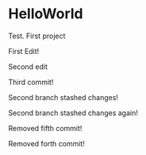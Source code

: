 # HelloWorld
Test. First project

First Edit!

Second edit

Third commit!

Second branch stashed changes!

Second branch stashed changes again!

Removed fifth commit!

Removed forth commit!